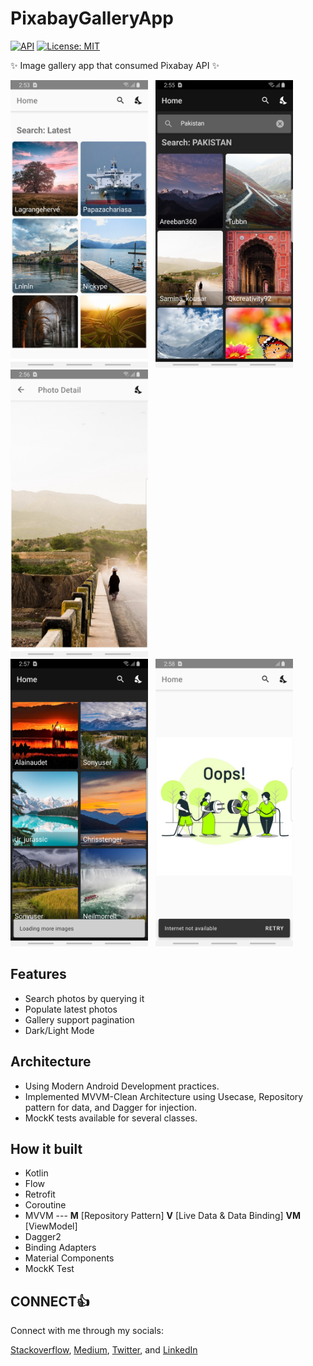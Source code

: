 # PixabayGalleryApp

[![API](https://img.shields.io/badge/API-21%2B-blue.svg?style=flat)](https://android-arsenal.com/api?level=15) [![License: MIT](https://img.shields.io/badge/License-MIT-brightgreen.svg)](https://opensource.org/licenses/MIT)

✨ Image gallery app that consumed Pixabay API ✨

<img alt="Pic-1" src="https://raw.githubusercontent.com/AliAzaz/PixabayGalleryApp/master/images/Pic1.png" width="220" height="460"/> &nbsp; <img alt="Pic-2" src="https://raw.githubusercontent.com/AliAzaz/PixabayGalleryApp/master/images/Pic2.png" width="220" height="460"/> &nbsp; <img alt="Pic-3" src="https://raw.githubusercontent.com/AliAzaz/PixabayGalleryApp/master/images/Pic3.png" width="220" height="460"/> <br/> <img alt="Pic-4" src="https://raw.githubusercontent.com/AliAzaz/PixabayGalleryApp/master/images/Pic4.png" width="220" height="460"/> &nbsp; <img alt="Pic-5" src="https://raw.githubusercontent.com/AliAzaz/PixabayGalleryApp/master/images/Pic5.png" width="220" height="460"/>

## Features

- Search photos by querying it
- Populate latest photos
- Gallery support pagination
- Dark/Light Mode


## Architecture

 - Using Modern Android Development practices.
 - Implemented MVVM-Clean Architecture using Usecase, Repository pattern for data, and Dagger for injection.
 - MockK tests available for several classes.


## How it built

- Kotlin
- Flow
- Retrofit
- Coroutine
- MVVM --- **M** [Repository Pattern] **V** [Live Data & Data Binding] **VM** [ViewModel]
- Dagger2
- Binding Adapters
- Material Components
- MockK Test


## CONNECT👍

Connect with me through my socials:

[Stackoverflow](https://stackoverflow.com/story/ali-azaz-alam), [Medium](https://medium.com/@ali.azaz.alam), [Twitter](https://twitter.com/AliAzazAlam1), and [LinkedIn](https://www.linkedin.com/in/aliazazalam/)
